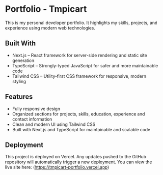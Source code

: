 # Portfolio - Tmpicart

This is my personal developer portfolio. It highlights my skills, projects, and experience using modern web technologies.

## Built With

- Next.js – React framework for server-side rendering and static site generation
- TypeScript – Strongly-typed JavaScript for safer and more maintainable code
- Tailwind CSS – Utility-first CSS framework for responsive, modern styling

## Features

- Fully responsive design
- Organized sections for projects, skills, education, experience and contact information
- Clean and modern UI using Tailwind CSS
- Built with Next.js and TypeScript for maintainable and scalable code

## Deployment

This project is deployed on Vercel. Any updates pushed to the GitHub repository will automatically trigger a new deployment.
You can view the live site here: (https://tmpicart-portfolio.vercel.app)
